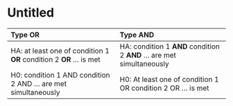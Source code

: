 # Untitled









| Type OR | Type AND |
| :--- | :--- |
| HA: at least one of condition 1 **OR** condition 2 **OR** … is met | HA: condition 1 **AND** condition 2 **AND** … are met simultaneously |
| H0: condition 1 AND condition 2 AND … are met simultaneously | H0: At least one of condition 1 OR condition 2 OR … is met |

